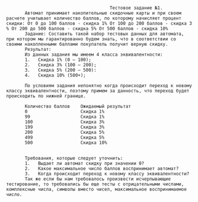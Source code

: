                                                Тестовое задание №1.            Автомат принимает накопительные скидочные карты и при своем расчете учитывает количество баллов, по которому начисляет процент скидки: От 0 до 100 баллов - скидка 1% От 100 до 200 баллов - скидка 3 % От 200 до 500 баллов - скидка 5% От 500 баллов - скидка 10%           Задание: Составить такой набор тестовых данных для автомата, при котором мы гарантированно будем знать, что в соответствии со своими накопленными баллами покупатель получит верную скидку.           Результат:           Из данных задания мы имеем 4 класса эквивалентности:           1.	Скидка 1% (0 – 100);           2.	Скидка 3% (100 – 200);           3.	Скидка 5% (200 – 500):           4.	Скидка 10% (500+);                      По условиям задания непонятно когда происходит переход к новому классу эквивалентности, поэтому примем за данность, что переход будет происходить по нижней границе.                      Количество баллов	Ожидаемый результат           0	                Скидка 1%           99	                Скидка 1%           100	                Скидка 3%           199	                Скидка 3%           200	                Скидка 5%           499	                Скидка 5%           500	                Скидка 10%                                  Требования, которые следует уточнить:           1.	Выдает ли автомат скидку при значении 0?           2.	Какое максимальное число баллов воспринимает автомат?           3.	Когда происходит переход к новому классу эквивалентности?           Так же если бы нам требовалось произвести исчерпывающие тестирование, то требовались бы еще тесты с отрицательными числами, комплексные числа, символы вместо чисел, максимальное воспринимаемое число.           